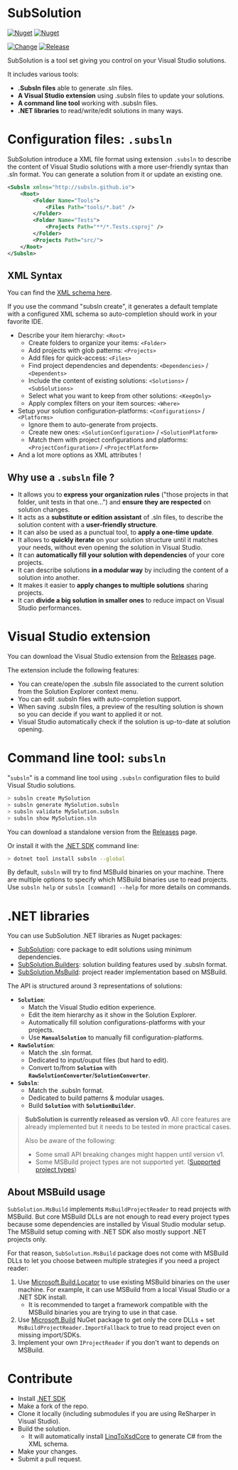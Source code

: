 # SubSolution

[![Nuget](https://img.shields.io/nuget/v/SubSolution?label=SubSolution&color=004880&logo=nuget&style=for-the-badge)](https://www.nuget.org/packages/SubSolution)
[![Nuget](https://img.shields.io/nuget/v/subsln?label=subsln&color=004880&logo=windowsterminal&style=for-the-badge)](https://www.nuget.org/packages/subsln)

[![Change](https://img.shields.io/github/workflow/status/ReMinoer/SubSolution/Change?label=Change&logo=github&style=for-the-badge)](https://github.com/ReMinoer/SubSolution/actions/workflows/change.yml)
[![Release](https://img.shields.io/github/workflow/status/ReMinoer/SubSolution/Release?label=Release&logo=github&style=for-the-badge)](https://github.com/ReMinoer/SubSolution/actions/workflows/release.yml)

SubSolution is a tool set giving you control on your Visual Studio solutions.

It includes various tools:

- __.Subsln files__ able to generate .sln files.
- __A Visual Studio extension__ using .subsln files to update your solutions.
- __A command line tool__ working with .subsln files.
- __.NET libraries__ to read/write/edit solutions in many ways.

# Configuration files: `.subsln`

SubSolution introduce a XML file format using extension `.subsln` to describe the content of Visual Studio solutions with a more user-friendly syntax than .sln format. You can generate a solution from it or update an existing one.

```xml
<Subsln xmlns="http://subsln.github.io">
    <Root>
        <Folder Name="Tools">
            <Files Path="tools/*.bat" />
        </Folder>
        <Folder Name="Tests">
            <Projects Path="**/*.Tests.csproj" />
        </Folder>
        <Projects Path="src/">
    </Root>
</Subsln>
```

## XML Syntax

You can find the [XML schema here](https://github.com/ReMinoer/SubSolution/blob/master/Sources/SubSolution.Builders/subsln.xsd).

If you use the command "subsln create", it generates a default template with a configured XML schema so auto-completion should work in your favorite IDE.

- Describe your item hierarchy: `<Root>`
    - Create folders to organize your items: `<Folder>`
    - Add projects with glob patterns: `<Projects>`
    - Add files for quick-access: `<Files>`
    - Find project dependencies and dependents: `<Dependencies>` / `<Dependents>`
    - Include the content of existing solutions: `<Solutions>` / `<SubSolutions>`
    - Select what you want to keep from other solutions: `<KeepOnly>`
    - Apply complex filters on your item sources: `<Where>`
- Setup your solution configuration-platforms: `<Configurations>` / `<Platforms>`
    - Ignore them to auto-generate from projects.
    - Create new ones: `<SolutionConfiguration>` / `<SolutionPlatform>`
    - Match them with project configurations and platforms: `<ProjectConfiguration>` / `<ProjectPlatform>`
- And a lot more options as XML attributes !

## Why use a `.subsln` file ?

- It allows you to __express your organization rules__ ("those projects in that folder, unit tests in that one...") and __ensure they are respected__ on solution changes.
- It acts as a __substitute or edition assistant__ of .sln files, to describe the solution content with a __user-friendly structure__.
- It can also be used as a punctual tool, to __apply a one-time update__.
- It allows to __quickly iterate__ on your solution structure until it matches your needs, without even opening the solution in Visual Studio.
- It can __automatically fill your solution with dependencies__ of your core projects.
- It can describe solutions __in a modular way__ by including the content of a solution into another.
- It makes it easier to __apply changes to multiple solutions__ sharing projects.
- It can __divide a big solution in smaller ones__ to reduce impact on Visual Studio performances.

# Visual Studio extension

You can download the Visual Studio extension from the [Releases](https://github.com/ReMinoer/SubSolution/releases) page.

The extension include the following features:

- You can create/open the .subsln file associated to the current solution from the Solution Explorer context menu.
- You can edit .subsln files with auto-completion support.
- When saving .subsln files, a preview of the resulting solution is shown so you can decide if you want to applied it or not.
- Visual Studio automatically check if the solution is up-to-date at solution opening.

# Command line tool: `subsln`

"`subsln`" is a command line tool using `.subsln` configuration files to build Visual Studio solutions.

```bash
> subsln create MySolution
> subsln generate MySolution.subsln
> subsln validate MySolution.subsln
> subsln show MySolution.sln
```

You can download a standalone version from the [Releases](https://github.com/ReMinoer/SubSolution/releases) page.

Or install it with the [.NET SDK](https://dotnet.microsoft.com/download) command line:

```bash
> dotnet tool install subsln --global 
```

By default, `subsln` will try to find MSBuild binaries on your machine. There are multiple options to specify which MSBuild binaries use to read projects. Use `subsln help` or `subsln [command] --help` for more details on commands.

# .NET libraries

You can use SubSolution .NET libraries as Nuget packages:

- [SubSolution](https://www.nuget.org/packages/SubSolution): core package to edit solutions using minimum dependencies.
- [SubSolution.Builders](https://www.nuget.org/packages/SubSolution.Builders): solution building features used by .subsln format.
- [SubSolution.MsBuild](https://www.nuget.org/packages/SubSolution.MsBuild): project reader implementation based on MSBuild.

The API is structured around 3 representations of solutions:

- __`Solution`__:
    - Match the Visual Studio edition experience.
    - Edit the item hierarchy as it show in the Solution Explorer.
    - Automatically fill solution configurations-platforms with your projects.
    - Use __`ManualSolution`__ to manually fill configuration-platforms.
- __`RawSolution`__:
    - Match the .sln format.
    - Dedicated to input/ouput files (but hard to edit).
    - Convert to/from __`Solution`__ with __`RawSolutionConverter`__/__`SolutionConverter`__.
- __`Subsln`__:
    - Match the .subsln format.
    - Dedicated to build patterns & modular usages.
    - Build __`Solution`__ with __`SolutionBuilder`__.

> __SubSolution is currently released as version v0.__ All core features are already implemented but it needs to be tested in more practical cases.
>
> Also be aware of the following:
>
> - Some small API breaking changes might happen until version v1.
> - Some MSBuild project types are not supported yet. ([Supported project types](https://github.com/ReMinoer/SubSolution/blob/master/Sources/SubSolution/ProjectType.cs))

## About MSBuild usage

`SubSolution.MsBuild` implements `MsBuildProjectReader` to read projects with MSBuild. But core MSBuild DLLs are not enough to read every project types because some dependencies are installed by Visual Studio modular setup. The MSBuild setup coming with .NET SDK also mostly support .NET projects only.

For that reason, `SubSolution.MsBuild` package does not come with MSBuild DLLs to let you choose between multiple strategies if you need a project reader:

1. Use [Microsoft.Build.Locator](https://docs.microsoft.com/en-gb/visualstudio/msbuild/updating-an-existing-application) to use existing MSBuild binaries on the user machine. For example, it can use MSBuild from a local Visual Studio or a .NET SDK install.
    - It is recommended to target a framework compatible with the MSBuild binaries you are trying to use in that case.
2. Use [Microsoft.Build](https://www.nuget.org/packages/Microsoft.Build) NuGet package to get only the core DLLs + set `MsBuildProjectReader.ImportFallback` to true to read project even on missing import/SDKs.
3. Implement your own `IProjectReader` if you don't want to depends on MSBuild.

# Contribute

- Install [.NET SDK](https://dotnet.microsoft.com/download)
- Make a fork of the repo.
- Clone it locally (including submodules if you are using ReSharper in Visual Studio).
- Build the solution.
    - It will automatically install [LinqToXsdCore](https://github.com/mamift/LinqToXsdCore) to generate C# from the XML schema.
- Make your changes.
- Submit a pull request.
